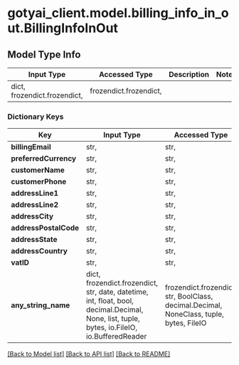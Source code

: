 # gotyai_client.model.billing_info_in_out.BillingInfoInOut

## Model Type Info
Input Type | Accessed Type | Description | Notes
------------ | ------------- | ------------- | -------------
dict, frozendict.frozendict,  | frozendict.frozendict,  |  | 

### Dictionary Keys
Key | Input Type | Accessed Type | Description | Notes
------------ | ------------- | ------------- | ------------- | -------------
**billingEmail** | str,  | str,  |  | [optional] 
**preferredCurrency** | str,  | str,  |  | [optional] 
**customerName** | str,  | str,  |  | [optional] 
**customerPhone** | str,  | str,  |  | [optional] 
**addressLine1** | str,  | str,  |  | [optional] 
**addressLine2** | str,  | str,  |  | [optional] 
**addressCity** | str,  | str,  |  | [optional] 
**addressPostalCode** | str,  | str,  |  | [optional] 
**addressState** | str,  | str,  |  | [optional] 
**addressCountry** | str,  | str,  |  | [optional] 
**vatID** | str,  | str,  |  | [optional] 
**any_string_name** | dict, frozendict.frozendict, str, date, datetime, int, float, bool, decimal.Decimal, None, list, tuple, bytes, io.FileIO, io.BufferedReader | frozendict.frozendict, str, BoolClass, decimal.Decimal, NoneClass, tuple, bytes, FileIO | any string name can be used but the value must be the correct type | [optional]

[[Back to Model list]](../../README.md#documentation-for-models) [[Back to API list]](../../README.md#documentation-for-api-endpoints) [[Back to README]](../../README.md)

